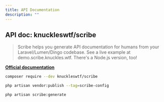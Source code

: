 ```yaml
---
title: API Documentation
description: ""
---
```


## API doc: knuckleswtf/scribe

> Scribe helps you generate API documentation for humans from your Laravel/Lumen/Dingo codebase. See a live example at demo.scribe.knuckles.wtf. There's a Node.js version, too!

[**Official documentation**](https://scribe.knuckles.wtf/laravel/)

```sh
composer require --dev knuckleswtf/scribe
```

```sh
php artisan vendor:publish --tag=scribe-config
```

```sh
php artisan scribe:generate
```
